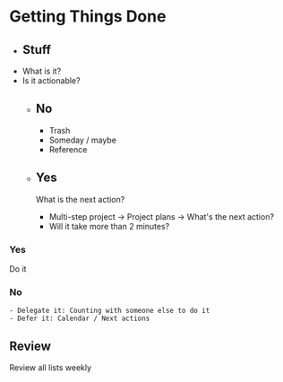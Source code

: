 # Getting Things Done
- ## Stuff
- What is it?
- Is it actionable?
	- ## No
		- Trash
		- Someday / maybe
		- Reference
	- ## Yes
	  
	    
	  
	  What is the next action?
		- Multi-step project -> Project plans -> What's the next action?
		- Will it take more than 2 minutes?
### Yes

      

Do it
### No
	- Delegate it: Counting with someone else to do it
	- Defer it: Calendar / Next actions
## Review

  

Review all lists weekly